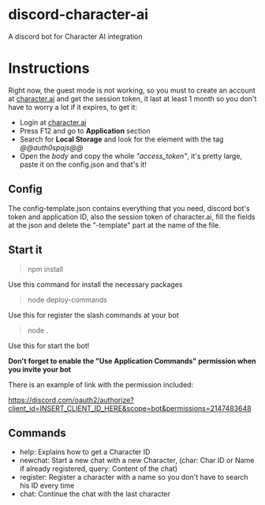 # discord-character-ai
A discord bot for Character AI integration

# Instructions
Right now, the guest mode is not working, so you must to create an account at [character.ai](https://beta.character.ai/) and get the session token, it last at least 1 month so you don't have to worry a lot if it expires, to get it:
+ Login at [character.ai](https://beta.character.ai/) 
+ Press F12 and go to **Application** section
+ Search for **Local Storage** and look for the element with the tag *@@auth0spajs@@*
+ Open the *body* and copy the whole *"access_token"*, it's pretty large, paste it on the config.json and that's it!

## Config
The config-template.json contains everything that you need, discord bot's token and application ID, also the session token of character.ai, fill the fields at the json and delete the "-template" part at the name of the file.

## Start it
> npm install

Use this command for install the necessary packages

> node deploy-commands

Use this for register the slash commands at your bot

> node .

Use this for start the bot!

**Don't forget to enable the "Use Application Commands" permission when you invite your bot**

There is an example of link with the permission included:

https://discord.com/oauth2/authorize?client_id=INSERT_CLIENT_ID_HERE&scope=bot&permissions=2147483648

## Commands
+ help: Explains how to get a Character ID
+ newchat: Start a new chat with a new Character, (char: Char ID or Name if already registered, query: Content of the chat)
+ register: Register a character with a name so you don't have to search his ID every time
+ chat: Continue the chat with the last character
